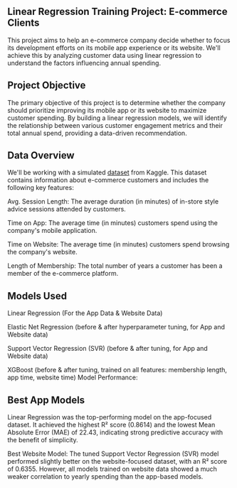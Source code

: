 ## Linear Regression Training Project: E-commerce Clients
This project aims to help an e-commerce company decide whether to focus its development efforts on its mobile app experience or its website. We'll achieve this by analyzing customer data using linear regression to understand the factors influencing annual spending.

## Project Objective
The primary objective of this project is to determine whether the company should prioritize improving its mobile app or its website to maximize customer spending. By building a linear regression models, we will identify the relationship between various customer engagement metrics and their total annual spend, providing a data-driven recommendation.

## Data Overview
We'll be working with a simulated [dataset](https://www.kaggle.com/datasets/kolawale/focusing-on-mobile-app-or-website/data) from Kaggle. This dataset contains information about e-commerce customers and includes the following key features:

Avg. Session Length: The average duration (in minutes) of in-store style advice sessions attended by customers.

Time on App: The average time (in minutes) customers spend using the company's mobile application.

Time on Website: The average time (in minutes) customers spend browsing the company's website.

Length of Membership: The total number of years a customer has been a member of the e-commerce platform.

## Models Used
Linear Regression (For the App Data & Website Data)

Elastic Net Regression (before & after hyperparameter tuning, for App and Website data)

Support Vector Regression (SVR) (before & after tuning, for App and Website data)

XGBoost (before & after tuning, trained on all features: membership length, app time, website time)
Model Performance:

## Best App Models
Linear Regression was the top-performing model on the app-focused dataset. It achieved the highest R² score (0.8614) and the lowest Mean Absolute Error (MAE) of 22.43, indicating strong predictive accuracy with the benefit of simplicity.

Best Website Model: The tuned Support Vector Regression (SVR) model performed slightly better on the website-focused dataset, with an R² score of 0.6355. However, all models trained on website data showed a much weaker correlation to yearly spending than the app-based models.
